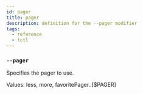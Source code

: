 ```yaml
---
id: pager
title: pager
description: definition for the --pager modifier
tags:
  - reference
  - tctl
---
```


### `--pager`

Specifies the pager to use.

Values: less, more, favoritePager..[$PAGER]
